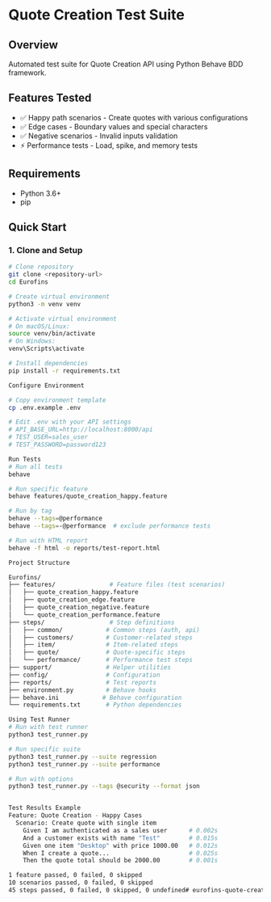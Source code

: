 # Quote Creation Test Suite

## Overview
Automated test suite for Quote Creation API using Python Behave BDD framework.

## Features Tested
- ✅ Happy path scenarios - Create quotes with various configurations
- ✅ Edge cases - Boundary values and special characters
- ✅ Negative scenarios - Invalid inputs validation
- ⚡ Performance tests - Load, spike, and memory tests

## Requirements
- Python 3.6+
- pip

## Quick Start

### 1. Clone and Setup
```bash
# Clone repository
git clone <repository-url>
cd Eurofins

# Create virtual environment
python3 -m venv venv

# Activate virtual environment
# On macOS/Linux:
source venv/bin/activate
# On Windows:
venv\Scripts\activate

# Install dependencies
pip install -r requirements.txt

Configure Environment

# Copy environment template
cp .env.example .env

# Edit .env with your API settings
# API_BASE_URL=http://localhost:8000/api
# TEST_USER=sales_user
# TEST_PASSWORD=password123

Run Tests
# Run all tests
behave

# Run specific feature
behave features/quote_creation_happy.feature

# Run by tag
behave --tags=@performance
behave --tags=-@performance  # exclude performance tests

# Run with HTML report
behave -f html -o reports/test-report.html

Project Structure

Eurofins/
├── features/               # Feature files (test scenarios)
│   ├── quote_creation_happy.feature
│   ├── quote_creation_edge.feature
│   ├── quote_creation_negative.feature
│   └── quote_creation_performance.feature
├── steps/                  # Step definitions
│   ├── common/            # Common steps (auth, api)
│   ├── customers/         # Customer-related steps
│   ├── item/              # Item-related steps
│   ├── quote/             # Quote-specific steps
│   └── performance/       # Performance test steps
├── support/               # Helper utilities
├── config/                # Configuration
├── reports/               # Test reports
├── environment.py         # Behave hooks
├── behave.ini            # Behave configuration
└── requirements.txt       # Python dependencies

Using Test Runner
# Run with test runner
python3 test_runner.py

# Run specific suite
python3 test_runner.py --suite regression
python3 test_runner.py --suite performance

# Run with options
python3 test_runner.py --tags @security --format json


Test Results Example
Feature: Quote Creation - Happy Cases
  Scenario: Create quote with single item
    Given I am authenticated as a sales user      # 0.002s
    And a customer exists with name "Test"        # 0.015s
    Given one item "Desktop" with price 1000.00   # 0.012s
    When I create a quote...                      # 0.025s
    Then the quote total should be 2000.00        # 0.001s

1 feature passed, 0 failed, 0 skipped
10 scenarios passed, 0 failed, 0 skipped
45 steps passed, 0 failed, 0 skipped, 0 undefined# eurofins-quote-creation-tests
